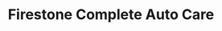 ---
title: "Firestone Complete Auto Care"
url: /san-antonio/firestone-complete-auto-care/
shop: car repair
---